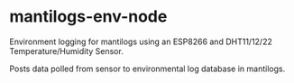 # mantilogs-env-node
Environment logging for mantilogs using an ESP8266 and DHT11/12/22 Temperature/Humidity Sensor.

Posts data polled from sensor to environmental log database in mantilogs.
